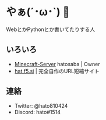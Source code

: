 # やぁ(´･ω･`) 👋

WebとかPythonとか書いてたりする人

## いろいろ
* [Minecraft-Server](https://github.com/hatosaba) hatosaba | Owner
* [hat.f5.si](https://hat.f5.si/) | 完全自作のURL短縮サイト

## 連絡
* Twitter: @hato810424
* Discord: hato#1514
